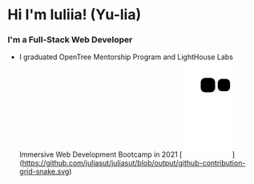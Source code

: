 

# Hi I'm Iuliia! (Yu-lia)

### I'm a Full-Stack Web Developer

- I graduated OpenTree Mentorship Program and LightHouse Labs Immersive Web Development Bootcamp in 2021
[
[![Snake animation](https://github.com/juliasut/juliasut/blob/output/github-contribution-grid-snake.svg)](https://github.com/juliasut/juliasut/blob/output/github-contribution-grid-snake.gif)](https://github.com/juliasut/juliasut/blob/output/github-contribution-grid-snake.svg)
